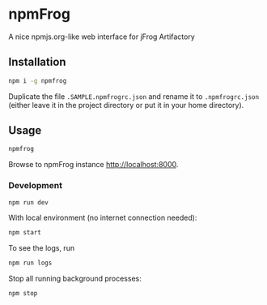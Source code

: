 # npmFrog

A nice npmjs.org-like web interface for jFrog Artifactory

## Installation

```bash
npm i -g npmfrog
```

Duplicate the file `.SAMPLE.npmfrogrc.json` and rename it to `.npmfrogrc.json` (either leave it in the project directory or put it in your home directory).

## Usage

```bash
npmfrog
```

Browse to npmFrog instance [http://localhost:8000](http://localhost:8000).

### Development

```bash
npm run dev
```

With local environment (no internet connection needed):

```bash
npm start
```

To see the logs, run

```bash
npm run logs
```

Stop all running background processes:

```bash
npm stop
```
